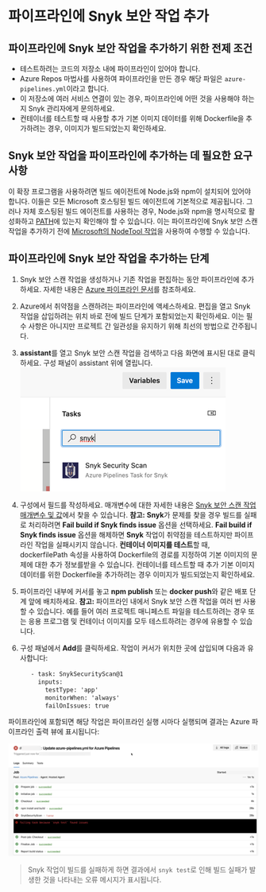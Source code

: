 # **파이프라인에 Snyk 보안 작업 추가**

## **파이프라인에 Snyk 보안 작업을 추가하기 위한 전제 조건**

* 테스트하려는 코드의 저장소 내에 파이프라인이 있어야 합니다.
* Azure Repos 마법사를 사용하여 파이프라인을 만든 경우 해당 파일은 `azure-pipelines.yml`이라고 합니다.
* 이 저장소에 여러 서비스 연결이 있는 경우, 파이프라인에 어떤 것을 사용해야 하는지 Snyk 관리자에게 문의하세요.
* 컨테이너를 테스트할 때 사용할 추가 기본 이미지 데이터를 위해 Dockerfile을 추가하려는 경우, 이미지가 빌드되었는지 확인하세요.

## **Snyk 보안 작업을 파이프라인에 추가하는 데 필요한 요구 사항**

이 확장 프로그램을 사용하려면 빌드 에이전트에 Node.js와 npm이 설치되어 있어야 합니다. 이들은 모든 Microsoft 호스팅된 빌드 에이전트에 기본적으로 제공됩니다. 그러나 자체 호스팅된 빌드 에이전트를 사용하는 경우, Node.js와 npm을 명시적으로 활성화하고 [PATH](https://en.wikipedia.org/wiki/PATH_%28variable%29)에 있는지 확인해야 할 수 있습니다. 이는 파이프라인에 Snyk 보안 스캔 작업을 추가하기 전에 [Microsoft의 NodeTool 작업](https://docs.microsoft.com/en-us/azure/devops/pipelines/tasks/tool/node-js?view=azure-devops)을 사용하여 수행할 수 있습니다.

## **파이프라인에 Snyk 보안 작업을 추가하는 단계**

1. Snyk 보안 스캔 작업을 생성하거나 기존 작업을 편집하는 동안 파이프라인에 추가하세요. 자세한 내용은 [Azure 파이프라인 문서](https://docs.microsoft.com/en-us/azure/devops/pipelines/?view=azure-devops)를 참조하세요.
2. Azure에서 취약점을 스캔하려는 파이프라인에 액세스하세요. 편집을 열고 Snyk 작업을 삽입하려는 위치 바로 전에 빌드 단계가 포함되었는지 확인하세요. 이는 필수 사항은 아니지만 프로젝트 간 일관성을 유지하기 위해 최선의 방법으로 간주됩니다.
3. **assistant**를 열고 Snyk 보안 스캔 작업을 검색하고 다음 화면에 표시된 대로 클릭하세요. 구성 패널이 assistant 위에 열립니다.\
   ![](../../../.gitbook/assets/azure.png)
4. 구성에서 필드를 작성하세요. 매개변수에 대한 자세한 내용은 [Snyk 보안 스캔 작업 매개변수 및 값](snyk-security-scan-task-parameters-and-values.md)에서 찾을 수 있습니다. **참고:** **Snyk**가 문제를 찾을 경우 빌드를 실패로 처리하려면 **Fail build if Snyk finds issue** 옵션을 선택하세요. **Fail build if Snyk finds issue** 옵션을 해제하면 **Snyk** 작업이 취약점을 테스트하지만 파이프라인 작업을 실패시키지 않습니다. **컨테이너 이미지를 테스트**할 때, dockerfilePath 속성을 사용하여 Dockerfile의 경로를 지정하여 기본 이미지의 문제에 대한 추가 정보를받을 수 있습니다. 컨테이너를 테스트할 때 추가 기본 이미지 데이터를 위한 Dockerfile을 추가하려는 경우 이미지가 빌드되었는지 확인하세요.
5. 파이프라인 내부에 커서를 놓고 **npm publish** 또는 **docker push**와 같은 배포 단계 앞에 배치하세요. **참고:** 파이프라인 내에서 Snyk 보안 스캔 작업을 여러 번 사용할 수 있습니다. 예를 들어 여러 프로젝트 매니페스트 파일을 테스트하려는 경우 또는 응용 프로그램 및 컨테이너 이미지를 모두 테스트하려는 경우에 유용할 수 있습니다.
6. 구성 패널에서 **Add**를 클릭하세요. 작업이 커서가 위치한 곳에 삽입되며 다음과 유사합니다:

    ```
       - task: SnykSecurityScan@1
         inputs:
           testType: 'app'
           monitorWhen: 'always'
           failOnIssues: true
    ```

파이프라인에 포함되면 해당 작업은 파이프라인 실행 시마다 실행되며 결과는 Azure 파이프라인 출력 뷰에 표시됩니다:

![Azure 파이프라인 출력 뷰](../../../.gitbook/assets/uuid-d570e34b-3973-2044-598b-cb89c82a1db0-en.png)

> Snyk 작업이 빌드를 실패하게 하면 결과에서 `snyk test`로 인해 빌드 실패가 발생한 것을 나타내는 오류 메시지가 표시됩니다.